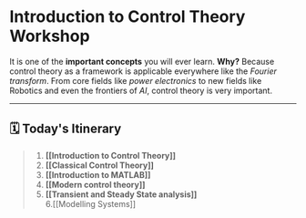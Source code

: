 # Introduction to Control Theory Workshop

It is one of the **important concepts** you will ever learn. **Why?** Because control theory as a framework is applicable everywhere like the _Fourier transform_. From core fields like _power electronics_ to new fields like Robotics and even the frontiers of _AI_, control theory is very important.

---

## 🗓️ **Today's Itinerary**

>  1. **[[Introduction to Control Theory]]**  
>  2. **[[Classical Control Theory]]**  
>  3. **[[Introduction to MATLAB]]**  
>  4. **[[Modern control theory]]**  
>  5. **[[Transient and Steady State analysis]]**  
>  6.[[Modelling Systems]]  

